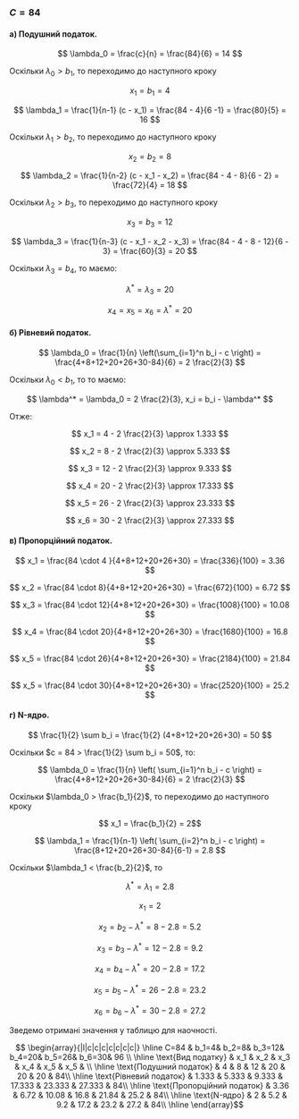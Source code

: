 ### $C=84$


#### а) Подушний податок.

$$ \lambda_0 = \frac{c}{n} = \frac{84}{6} = 14 $$

Оскільки $\lambda_0 > b_1$, то переходимо до наступного кроку

$$ x_1 = b_1 = 4 $$

$$ \lambda_1 = \frac{1}{n-1} (c - x_1) = \frac{84 - 4}{6 -1} = \frac{80}{5} = 16 $$

Оскільки $\lambda_1 > b_2$, то переходимо до наступного кроку

$$ x_2 = b_2 = 8 $$

$$ \lambda_2 = \frac{1}{n-2} (c - x_1 - x_2) = \frac{84 - 4 - 8}{6 - 2} = \frac{72}{4} = 18 $$

Оскільки $\lambda_2 > b_3$, то переходимо до наступного кроку

$$ x_3 = b_3 = 12 $$

$$ \lambda_3 = \frac{1}{n-3} (c - x_1 - x_2 - x_3) = \frac{84 - 4 - 8 - 12}{6 - 3} = \frac{60}{3} = 20 $$

Оскільки $\lambda_3 = b_4$, то маємо:

$$ \lambda^* = \lambda_3 =  20  $$

$$ x_4 = x_5 = x_6= \lambda^* = 20 $$


#### б) Рівневий податок.

$$ \lambda_0 = \frac{1}{n} \left(\sum_{i=1}^n b_i - c \right) = \frac{4+8+12+20+26+30-84}{6} = 2 \frac{2}{3} $$

Оскільки $\lambda_0 < b_1$, то то маємо:

$$ \lambda^* = \lambda_0 = 2 \frac{2}{3}, x_i = b_i - \lambda^* $$ 

Отже:

$$ x_1 = 4 -  2 \frac{2}{3} \approx 1.333 $$ 

$$ x_2 = 8 -  2 \frac{2}{3} \approx 5.333 $$ 

$$ x_3 = 12 - 2 \frac{2}{3} \approx 9.333 $$ 

$$ x_4 = 20 - 2 \frac{2}{3} \approx 17.333 $$ 

$$ x_5 = 26 - 2 \frac{2}{3} \approx 23.333 $$ 

$$ x_6 = 30 - 2 \frac{2}{3} \approx 27.333 $$ 

#### в) Пропорційний податок.

$$ x_1 = \frac{84 \cdot 4 }{4+8+12+20+26+30} = \frac{336}{100} = 3.36  $$ 

$$ x_2 = \frac{84 \cdot 8}{4+8+12+20+26+30} = \frac{672}{100} = 6.72  $$ 

$$ x_3 = \frac{84 \cdot 12}{4+8+12+20+26+30} = \frac{1008}{100} = 10.08  $$ 

$$ x_4 = \frac{84 \cdot 20}{4+8+12+20+26+30} = \frac{1680}{100} = 16.8   $$ 

$$ x_5 = \frac{84 \cdot 26}{4+8+12+20+26+30} = \frac{2184}{100} = 21.84  $$ 

$$ x_5 = \frac{84 \cdot 30}{4+8+12+20+26+30} = \frac{2520}{100} = 25.2   $$ 

#### г) N-ядро.

$$ \frac{1}{2} \sum b_i = \frac{1}{2} (4+8+12+20+26+30) = 50 $$ 

Оскільки $c = 84 > \frac{1}{2} \sum b_i = 50$, то:

$$ \lambda_0 = \frac{1}{n} \left( \sum_{i=1}^n b_i - c \right) = \frac{4+8+12+20+26+30-84}{6} = 2 \frac{2}{3} $$

Оскільки $\lambda_0 > \frac{b_1}{2}$, то переходимо до наступного кроку

$$ x_1 = \frac{b_1}{2} = 2$$

$$ \lambda_1 = \frac{1}{n-1} \left( \sum_{i=2}^n b_i - c \right) = \frac{8+12+20+26+30-84}{6-1} = 2.8 $$

Оскільки $\lambda_1 < \frac{b_2}{2}$, то

$$ \lambda^* = \lambda_1 =  2.8 $$

$$ x_1 = 2 $$

$$ x_2 = b_2 - \lambda^* = 8 -  2.8 = 5.2 $$

$$ x_3 = b_3 - \lambda^* = 12 -  2.8 = 9.2 $$

$$ x_4 = b_4 - \lambda^* = 20 -  2.8 = 17.2 $$

$$ x_5 = b_5 - \lambda^* = 26 -  2.8 = 23.2 $$

$$ x_6 = b_6 - \lambda^* = 30 -  2.8 = 27.2 $$

Зведемо отримані значення у таблицю для наочності.

$$ \begin{array}{|l|c|c|c|c|c|c|c|} \hline
    C=84                       & b_1=4& b_2=8& b_3=12& b_4=20& b_5=26& b_6=30& 96 \\ \hline
    \text{Вид податку}          & x_1    & x_2    & x_3    & x_4    & x_5    & x_5    &    \\ \hline
    \text{Подушний податок}     & 4      & 8      & 12     & 20     & 20     & 20     & 84\\ \hline
    \text{Рівневий податок}     & 1.333  & 5.333  & 9.333  & 17.333 & 23.333 & 27.333 & 84\\ \hline
    \text{Пропорційний податок} & 3.36   & 6.72   & 10.08  & 16.8   & 21.84  & 25.2   & 84\\ \hline
    \text{N-ядро}               & 2      & 5.2    & 9.2    & 17.2   & 23.2   & 27.2   & 84\\ \hline
\end{array}$$

 
 